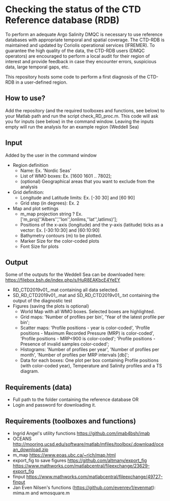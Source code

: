 # Checking the status of the CTD Reference database (RDB)

To perform an adequate Argo Salinity DMQC is necessary to use reference databases with appropriate temporal and spatial coverage. The CTD-RDB is maintained and updated by Coriolis operational services (IFREMER). To guarantee the high quality of the data, the CTD-RDB users (DMQC operators)
are encouraged to perform a local audit for their region of interest and provide feedback in case they encounter errors, suspicious data, large temporal gaps, etc.

This repository hosts some code to perform a first diagnosis of the CTD-RDB in a user-defined region.

## How to use?
Add the repository (and the required toolboxes and functions, see below) to your Matlab path and run the script check_RD_proc.m.
This code will ask you for inputs (see below) in the command window.
Leaving the inputs empty will run the analysis for an example region (Weddell Sea)

## Input
Added by the user in the command window

- Region definition
  - Name: Ex. 'Nordic Seas'
  - List of WMO boxes: Ex. [1600 1601 .. 7802];
  - (optional) Geographical areas that you want to exclude from the analysis
- Grid definition:
  - Longitude and Latitude limits: Ex. [-30 30] and [60 90]
  - Grid step (in degrees): Ex. 2
- Map and plot settings
  - m_map projection string ? Ex. ['m_proj(''Albers'',''lon'',lonlims,''lat'',latlims)'];
  - Positions of the x-axis (longitude) and the y-axis (latitude) ticks as a vector: Ex. [-30:10:30] and [60:10:90]
  - Bathymetry contours (m) to be plotted.
  - Marker Size for the color-coded plots
  - Font Size for plots

## Output
Some of the outputs for the Weddell Sea can be downloaded here: https://filebox.bsh.de/index.php/s/HuR8EAKbcE4YeEY

  - RD_CTD2019v01_<region name>.mat containing all data selected.
  - SD_RD_CTD2019v01_<region name>.mat and SD_RD_CTD2019v01_<region name>.txt
    containing the output of the diagnostic test
  - Figures (saving the plots is optional)
    - World Map with all WMO boxes. Selected boxes are highlighted.
    - Grid maps: 'Number of profiles per bin', 'Year of the latest profile per bin';
    - Scatter maps: 'Profile positions - year is color-coded',
     'Profile positions - Maximum Recorded Pressure (MRP) is color-coded',
     'Profile positions - MRP<900 is color-coded';
     'Profile positions - Presence of invalid samples color-coded';
    - Histograms: 'Number of profiles per year', 'Number of profiles per month',
      'Number of profiles per MRP intervals [db]';
    - Data for each boxes: One plot per box containing Profile positions (with
      color-coded year), Temperature and Salinity profiles and a TS diagram.

## Requirements (data)
- Full path to the folder containing the reference database OR
- Login and password for downloading it.

## Requirements (toolboxes and functions)

- Ingrid Angel's utility functions
  https://github.com/imab4bsh/imab
- OCEANS
	http://mooring.ucsd.edu/software/matlab/mfiles/toolbox/.download/ocean_download.zip
- m_map
	https://www.eoas.ubc.ca/~rich/map.html
- export_fig to save figures
	https://github.com/altmany/export_fig
	https://www.mathworks.com/matlabcentral/fileexchange/23629-export_fig
- finput
	https://www.mathworks.com/matlabcentral/fileexchange/49727-finput
- Jan Even Nilsen's functions (https://github.com/evenrev1/evenmat): mima.m and wmosquare.m
